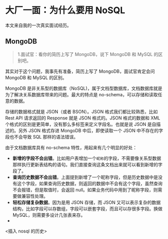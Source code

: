 # 大厂一面：为什么要用 NoSQL

本文来自我的一次真实面试经历。

## MongoDB

> 1.面试官：看你的简历上写了 MongoDB，说下 MongoDB 和 MySQL 的区别吧。

其实对于这个问题，我事先有准备，简历上写了 MongoDB，面试官肯定会问 MongoDB 和 MySQL 的区别。

MongoDB 是非关系型的数据库（NoSQL)，属于文档型数据库，文档数据库就是为了解决关系数据库带来的问题。最大的特点是 no-schema，可以存储和读取任意的数据。

存储的数据格式就是 JSON（或者 BSON）。JSON 格式我们都比较熟悉，比如 Rest API 请求返回的 Response 就是 JSON 格式的。JSON 格式的数据和 XML 个格式的区别是更简单，没有那么多标签来定义字段名。也就是说 JSON 是自描述的。另外 JSON 格式存进 MongoDB 中后，即使读取一个 JSON 中不存在的字段也不会导致 SQL 那样的语法错误。

由于文档数据库具有 no-schema 特性，用起来有几个明显的好处：

- **新增的字段不会出错**。比如用户表增加一个`昵称`的字段，不需要像关系型数据那样执行更新表结构的语句。我们直接查询这条文档出来就可以看到新增的字段了。
- **查询历史数据不会出错**。上面提到新增了一个昵称字段，但是历史数据中是没有这个字段，如果查询历史数据，则返回的数据中不会有这个字段，虽然查询不会报错，但是取值时，会返回 null。如果业务代码中用到了昵称字段，则需要做兼容性处理。
- **轻松存储复杂数据**。因为是用 JSON 存储，而 JSON 又可以表示复杂的数据结构，比如字段可以存数组，字段可以嵌套字段，而且可以存很多字段。换做 MySQL，则需要多设计几张表来存。
- 



<插入 nosql 的历史>



